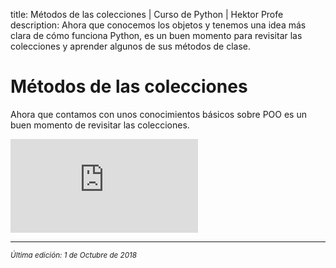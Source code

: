 title: Métodos de las colecciones | Curso de Python | Hektor Profe
description: Ahora que conocemos los objetos y tenemos una idea más clara de cómo funciona Python, es un buen momento para revisitar las colecciones y aprender algunos de sus métodos de clase.

<style>

.admonition.note > .superfences-tabs > label:hover, .headerlink{
    color: #018dc5 !important;
}

.admonition.info{
    font-size: 100%;
}

.admonition.info label{
    font-size: 91%;
}

.admonition.note > .admonition-title {
    display: none;
}

</style>

# Métodos de las colecciones

Ahora que contamos con unos conocimientos básicos sobre POO es un buen momento de revisitar las colecciones.

<div class='embed-container'><iframe src='https://player.vimeo.com/video/292714710' frameborder='0' webkitAllowFullScreen mozallowfullscreen allowFullScreen></iframe></div>

___
<small class="edited"><i>Última edición: 1 de Octubre de 2018</i></small>
